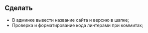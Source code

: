 ## Сделать
- В админке вывести название сайта и версию в шапке;
- Проверка и форматирование кода линтерами при коммитах;